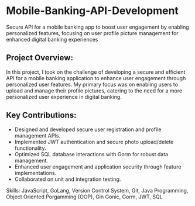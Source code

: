 # Mobile-Banking-API-Development
Secure API for a mobile banking app to boost user engagement by enabling personalized features, focusing on user profile picture management for enhanced digital banking experiences

## Project Overview:
In this project, I took on the challenge of developing a secure and efficient API for a mobile banking application to enhance user engagement through personalized user features. My primary focus was on enabling users to upload and manage their profile pictures, catering to the need for a more personalized user experience in digital banking.

## Key Contributions:
- Designed and developed secure user registration and profile management APIs.
- Implemented JWT authentication and secure photo upload/delete functionality.
- Optimized SQL database interactions with Gorm for robust data management.
- Enhanced user engagement and application security through feature implementations.
- Collaborated on unit and integration testing.

Skills: JavaScript, GoLang, Version Control System, Git, Java Programming, Object Oriented Porgamming (OOP), Gin Gonic, Gorm, JWT, SQL
